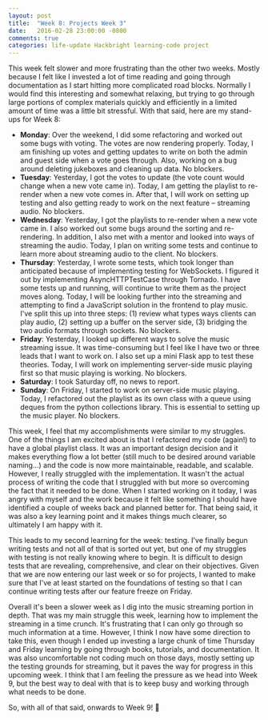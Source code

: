 ```yaml
---
layout: post
title:  "Week 8: Projects Week 3"
date:   2016-02-28 23:00:00 -0800
comments: true
categories: life-update Hackbright learning-code project
---
```

<!--Introduction-->
This week felt slower and more frustrating than the other two weeks. Mostly because I felt like I invested a lot of time reading and going through documentation as I start hitting more complicated road blocks. Normally I would find this interesting and somewhat relaxing, but trying to go through large portions of complex materials quickly and efficiently in a limited amount of time was a little bit stressful. With that said, here are my stand-ups for Week 8:

- **Monday**: Over the weekend, I did some refactoring and worked out some bugs with voting. The votes are now rendering properly. Today, I am finishing up votes and getting updates to write on both the admin and guest side when a vote goes through. Also, working on a bug around deleting jukeboxes and cleaning up data. No blockers. 
- **Tuesday**: Yesterday, I got the votes to update (the vote count would change when a new vote came in). Today, I am getting the playlist to re-render when a new vote comes in. After that, I will work on setting up testing and also getting ready to work on the next feature – streaming audio. No blockers.
- **Wednesday**: Yesterday, I got the playlists to re-render when a new vote came in. I also worked out some bugs around the sorting and re-rendering. In addition, I also met with a mentor and looked into ways of streaming the audio. Today, I plan on writing some tests and continue to learn more about streaming audio to the client. No blockers.
- **Thursday**: Yesterday, I wrote some tests, which took longer than anticipated because of implementing testing for WebSockets. I figured it out by implementing AsyncHTTPTestCase through Tornado. I have some tests up and running, will continue to write them as the project moves along. Today, I will be looking further into the streaming and attempting to find a JavaScript solution in the frontend to play music. I've split this up into three steps: (1) review what types ways clients can play audio, (2) setting up a buffer on the server side, (3) bridging the two audio formats through sockets. No blockers.
- **Friday**: Yesterday, I looked up different ways to solve the music streaming issue. It was time-consuming but I feel like I have two or three leads that I want to work on. I also set up a mini Flask app to test these theories. Today, I will work on implementing server-side music playing first so that music playing is working. No blockers.
- **Saturday**: I took Saturday off, no news to report.
- **Sunday**: On Friday, I started to work on server-side music playing. Today, I refactored out the playlist as its own class with a queue using deques from the python collections library. This is essential to setting up the music player. No blockers.

<!--Learnings-->
This week, I feel that my accomplishments were similar to my struggles. One of the things I am excited about is that I refactored my code (again!) to have a global playlist class. It was an important design decision and it makes everything flow a lot better (still much to be desired around variable naming...) and the code is now more maintainable, readable, and scalable. However, I really struggled with the implementation. It wasn't the actual process of writing the code that I struggled with but more so overcoming the fact that it needed to be done. When I started working on it today, I was angry with myself and the work because it felt like something I should have identified a couple of weeks back and planned better for. That being said, it was also a key learning point and it makes things much clearer, so ultimately I am happy with it.

This leads to my second learning for the week: testing. I've finally begun writing tests and not all of that is sorted out yet, but one of my struggles with testing is not really knowing where to begin. It is difficult to design tests that are revealing, comprehensive, and clear on their objectives. Given that we are now entering our last week or so for projects, I wanted to make sure that I've at least started on the foundations of testing so that I can continue writing tests after our feature freeze on Friday.

Overall it's been a slower week as I dig into the music streaming portion in depth. That was my main struggle this week, learning how to implement the streaming in a time crunch. It's frustrating that I can only go through so much information at a time. However, I think I now have some direction to take this, even though I ended up investing a large chunk of time Thursday and Friday learning by going through books, tutorials, and documentation. It was also uncomfortable not coding much on those days, mostly setting up the testing grounds for streaming, but it paves the way for progress in this upcoming week. I think that I am feeling the pressure as we head into Week 9, but the best way to deal with that is to keep busy and working through what needs to be done.

So, with all of that said, onwards to Week 9! &#128640;


